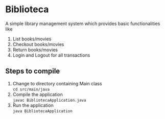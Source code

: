 # Biblioteca

A simple library management system which provides basic functionalities like
1. List books/movies
2. Checkout books/movies
3. Return books/movies
4. Login and Logout for all transactions

## Steps to compile
1. Change to directory containing Main class <br>
```cd src/main/java```
2. Compile the application <br>
```javac BibliotecaApplication.java```
3. Run the application <br>
```java BibliotecaApplication```

